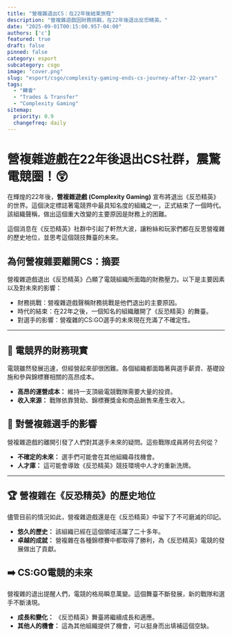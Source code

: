 ```yaml
---
title: "營複雜退出CS：在22年後結束旅程"
description: "營複雜遊戲因財務挑戰，在22年後退出反恐精英。"
date: "2025-09-01T00:15:00.957-04:00"
authors: ['c']
featured: true
draft: false
pinned: false
category: esport
subcategory: csgo
image: "cover.png"
slug: "esport/csgo/complexity-gaming-ends-cs-journey-after-22-years"
tags:
  - "轉會"
  - "Trades & Transfer"
  - "Complexity Gaming"
sitemap:
  priority: 0.9
  changefreq: daily
---
```


# 營複雜遊戲在22年後退出CS社群，震驚電競圈！😲

在輝煌的22年後，**營複雜遊戲 (Complexity Gaming)** 宣布將退出《反恐精英》的世界。這個決定標誌著電競界中最具知名度的組織之一，正式結束了一個時代。該組織聲稱，做出這個重大改變的主要原因是財務上的困難。

這個消息在《反恐精英》社群中引起了軒然大波，讓粉絲和玩家們都在反思營複雜的歷史地位，並思考這個競技舞臺的未來。

## 為何營複雜要離開CS：摘要

營複雜遊戲退出《反恐精英》凸顯了電競組織所面臨的財務壓力。以下是主要因素以及對未來的影響：

- 財務挑戰：營複雜遊戲聲稱財務挑戰是他們退出的主要原因。
- 時代的結束：在22年之後，一個知名的組織離開了《反恐精英》的舞臺。
- 對選手的影響：營複雜的CS:GO選手的未來現在充滿了不確定性。

---

## 💸 電競界的財務現實

電競雖然發展迅速，但經營起來卻很困難。各個組織都面臨著與選手薪資、基礎設施和參與錦標賽相關的高昂成本。

*   **高昂的運營成本：** 維持一支頂級電競戰隊需要大量的投資。
*   **收入來源：** 戰隊依靠贊助、錦標賽獎金和商品銷售來產生收入。

## 🤔 對營複雜選手的影響

營複雜遊戲的離開引發了人們對其選手未來的疑問。這些戰隊成員將何去何從？

*   **不確定的未來：** 選手們可能會在其他組織尋找機會。
*   **人才庫：** 這可能會導致《反恐精英》競技環境中人才的重新洗牌。

---

## 🏆 營複雜在《反恐精英》的歷史地位

儘管目前的情況如此，營複雜遊戲還是在《反恐精英》中留下了不可磨滅的印記。

*   **悠久的歷史：** 該組織已經在這個領域活躍了二十多年。
*   **卓越的成就：** 營複雜在各種錦標賽中都取得了勝利，為《反恐精英》電競的發展做出了貢獻。

## ➡️ CS:GO電競的未來

營複雜的退出提醒人們，電競的格局瞬息萬變。這個舞臺不斷發展，新的戰隊和選手不斷湧現。

*   **成長和變化：** 《反恐精英》舞臺將繼續成長和適應。
*   **其他人的機會：** 這為其他組織提供了機會，可以挺身而出填補這個空缺。